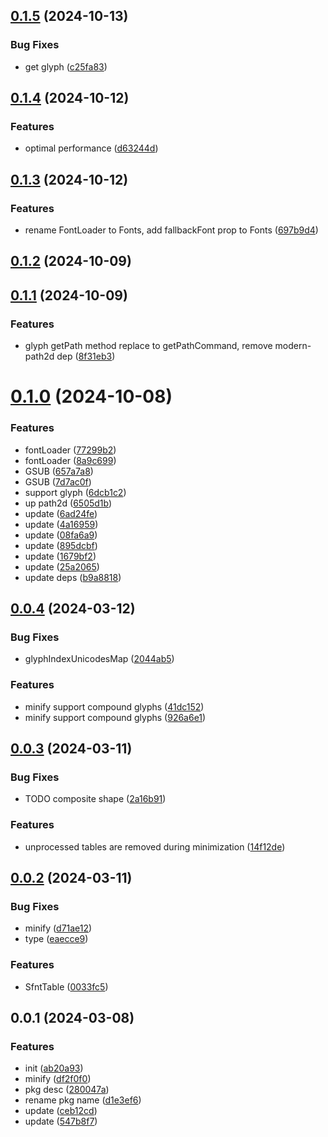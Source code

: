 ## [0.1.5](https://github.com/qq15725/modern-font/compare/v0.1.4...v0.1.5) (2024-10-13)


### Bug Fixes

* get glyph ([c25fa83](https://github.com/qq15725/modern-font/commit/c25fa832ba33c4a985e3fd0dae61d192e4cf028d))



## [0.1.4](https://github.com/qq15725/modern-font/compare/v0.1.3...v0.1.4) (2024-10-12)


### Features

* optimal performance ([d63244d](https://github.com/qq15725/modern-font/commit/d63244dcedb6433927e40d2491a68639f5692cf9))



## [0.1.3](https://github.com/qq15725/modern-font/compare/v0.1.2...v0.1.3) (2024-10-12)


### Features

* rename FontLoader to Fonts, add fallbackFont prop to Fonts ([697b9d4](https://github.com/qq15725/modern-font/commit/697b9d481f7d5a08cef4f34b428745e434892b86))



## [0.1.2](https://github.com/qq15725/modern-font/compare/v0.1.1...v0.1.2) (2024-10-09)



## [0.1.1](https://github.com/qq15725/modern-font/compare/v0.1.0...v0.1.1) (2024-10-09)


### Features

* glyph getPath method replace to getPathCommand, remove modern-path2d dep ([8f31eb3](https://github.com/qq15725/modern-font/commit/8f31eb323f7cf7cb90402cdb7eab6323ae514cdb))



# [0.1.0](https://github.com/qq15725/modern-font/compare/v0.0.4...v0.1.0) (2024-10-08)


### Features

* fontLoader ([77299b2](https://github.com/qq15725/modern-font/commit/77299b279c0b02be44da31edf2bb6f7be3178152))
* fontLoader ([8a9c699](https://github.com/qq15725/modern-font/commit/8a9c699a43dc3c1290d1c4f165ab52d816e46626))
* GSUB ([657a7a8](https://github.com/qq15725/modern-font/commit/657a7a89964678b4fa10ec959cd3b60ced1606aa))
* GSUB ([7d7ac0f](https://github.com/qq15725/modern-font/commit/7d7ac0f7867fd44953ff622356c7fc763cecdeb2))
* support glyph ([6dcb1c2](https://github.com/qq15725/modern-font/commit/6dcb1c20017741c6408864d9328084d47673f4db))
* up path2d ([6505d1b](https://github.com/qq15725/modern-font/commit/6505d1b93b913cc2d7c7c3ca54581f34611e872b))
* update ([6ad24fe](https://github.com/qq15725/modern-font/commit/6ad24fe9a02648313070609a6e742d85fb327cad))
* update ([4a16959](https://github.com/qq15725/modern-font/commit/4a1695903eda03ce75ccd07c6e28685d3ce63988))
* update ([08fa6a9](https://github.com/qq15725/modern-font/commit/08fa6a914eb580d306be947044444c484087dc44))
* update ([895dcbf](https://github.com/qq15725/modern-font/commit/895dcbf854142f443a74e6dcd0d85a5d214db455))
* update ([1679bf2](https://github.com/qq15725/modern-font/commit/1679bf20777fd71f392dc86c5b6a1090f613eece))
* update ([25a2065](https://github.com/qq15725/modern-font/commit/25a20651a151f3b4ed12e233c72fc468208eb14e))
* update deps ([b9a8818](https://github.com/qq15725/modern-font/commit/b9a8818af7c890c54f72ea2a66045b98d9699a2a))



## [0.0.4](https://github.com/qq15725/modern-font/compare/v0.0.3...v0.0.4) (2024-03-12)


### Bug Fixes

* glyphIndexUnicodesMap ([2044ab5](https://github.com/qq15725/modern-font/commit/2044ab5179d770a3a0940cabedc606bb5f69744a))


### Features

* minify support compound glyphs ([41dc152](https://github.com/qq15725/modern-font/commit/41dc1522a06e232d8b94cc2e9b2a288eac8b7bd8))
* minify support compound glyphs ([926a6e1](https://github.com/qq15725/modern-font/commit/926a6e1e9fd5dd385068e84021c7dacc3f3ddedf))



## [0.0.3](https://github.com/qq15725/modern-font/compare/v0.0.2...v0.0.3) (2024-03-11)


### Bug Fixes

* TODO composite shape ([2a16b91](https://github.com/qq15725/modern-font/commit/2a16b91375b3bad71e688838efa4c48ef9e1bab0))


### Features

* unprocessed tables are removed during minimization ([14f12de](https://github.com/qq15725/modern-font/commit/14f12de5bd19ad6db1ab5ff27b5af5d53216a505))



## [0.0.2](https://github.com/qq15725/modern-font/compare/v0.0.1...v0.0.2) (2024-03-11)


### Bug Fixes

* minify ([d71ae12](https://github.com/qq15725/modern-font/commit/d71ae12015c33ecb54c92b5446d1692ffc16e71a))
* type ([eaecce9](https://github.com/qq15725/modern-font/commit/eaecce980ad81e36451b5af41cd4865809fc97d8))


### Features

* SfntTable ([0033fc5](https://github.com/qq15725/modern-font/commit/0033fc5b3493b117fd348ce17447579d8f487386))



## 0.0.1 (2024-03-08)


### Features

* init ([ab20a93](https://github.com/qq15725/modern-font/commit/ab20a9386fbb4d013ff3090cdadf25eeb835cd31))
* minify ([df2f0f0](https://github.com/qq15725/modern-font/commit/df2f0f0f986ab5a7fd559bae706d98f6534358b7))
* pkg desc ([280047a](https://github.com/qq15725/modern-font/commit/280047a142a4968098468aad623616a488fa48de))
* rename pkg name ([d1e3ef6](https://github.com/qq15725/modern-font/commit/d1e3ef602d88c73075ed214496a46515009589e0))
* update ([ceb12cd](https://github.com/qq15725/modern-font/commit/ceb12cdf794c70d6e0190f0e4a3037215efa575b))
* update ([547b8f7](https://github.com/qq15725/modern-font/commit/547b8f783182ee5e2136f4b6d54205cef4b6739a))



